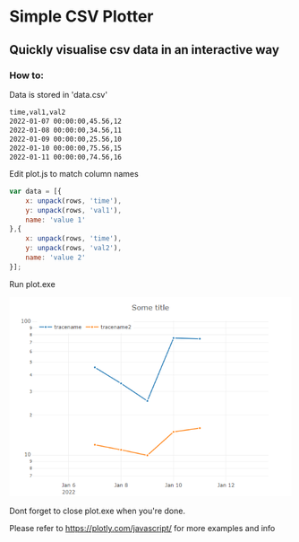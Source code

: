 # Simple CSV Plotter 

## Quickly visualise csv data in an interactive way


### How to:
Data is stored in 'data.csv'
```csv
time,val1,val2
2022-01-07 00:00:00,45.56,12
2022-01-08 00:00:00,34.56,11
2022-01-09 00:00:00,25.56,10
2022-01-10 00:00:00,75.56,15
2022-01-11 00:00:00,74.56,16
```

Edit plot.js to match column names

```javascript
var data = [{
    x: unpack(rows, 'time'),
    y: unpack(rows, 'val1'),
    name: 'value 1'
},{
    x: unpack(rows, 'time'),
    y: unpack(rows, 'val2'),
    name: 'value 2'
}];
```

Run plot.exe

<img src="https://github.com/fritzkeyzer/csvPlot/blob/master/screenshot.png">


Dont forget to close plot.exe when you're done.

Please refer to https://plotly.com/javascript/ for more examples and info